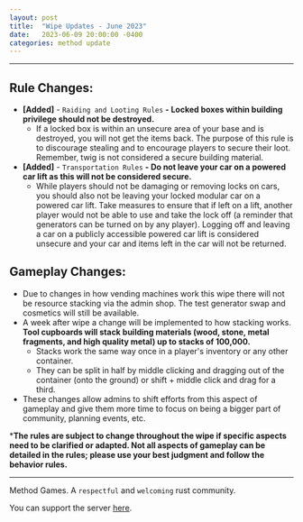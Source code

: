 ```yaml
---
layout: post
title:  "Wipe Updates - June 2023"
date:   2023-06-09 20:00:00 -0400
categories: method update
---
```


<hr color="#22ffcd">

## **Rule Changes:**

- **[Added]** - ``Raiding and Looting Rules`` **- Locked boxes within building privilege should not be destroyed.** 
    - If a locked box is within an unsecure area of your base and is destroyed, you will not get the items back. The purpose of this rule is to discourage stealing and to encourage players to secure their loot. Remember, twig is not considered a secure building material.
- **[Added]** - ``Transportation Rules`` **- Do not leave your car on a powered car lift as this will not be considered secure.** 
    - While players should not be damaging or removing locks on cars, you should also not be leaving your locked modular car on a powered car lift. Take measures to ensure that if left on a lift, another player would not be able to use and take the lock off (a reminder that generators can be turned on by any player). Logging off and leaving a car on a publicly accessible powered car lift is considered unsecure and your car and items left in the car will not be returned.

## **Gameplay Changes:**

- Due to changes in how vending machines work this wipe there will not be resource stacking via the admin shop. The test generator swap and cosmetics will still be available.
- A week after wipe a change will be implemented to how stacking works. **Tool cupboards will stack building materials (wood, stone, metal fragments, and high quality metal) up to stacks of 100,000.**
    - Stacks work the same way once in a player's inventory or any other container.
    - They can be split in half by middle clicking and dragging out of the container (onto the ground) or shift + middle click and drag for a third.
- These changes allow admins to shift efforts from this aspect of gameplay and give them more time to focus on being a bigger part of community, planning events, etc.

***The rules are subject to change throughout the wipe if specific aspects need to be clarified or adapted. Not all aspects of gameplay can be detailed in the rules; please use your best judgment and follow the behavior rules.**

<hr color="#22ffcd">

Method Games. A `respectful` and `welcoming` rust community.

You can support the server [here](https://paypal.me/bluejayonmeth).
